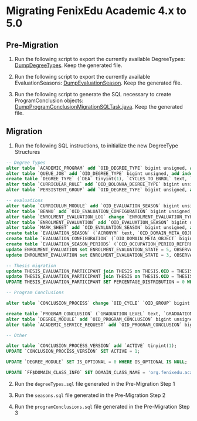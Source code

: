 # Migrating FenixEdu Academic 4.x to 5.0

## Pre-Migration

1. Run the following script to export the currently available DegreeTypes: [DumpDegreeTypes](https://gist.github.com/jcarvalho/00aa8e194603fd26ec1d). Keep the generated file.

2. Run the following script to export the currently available EvaluationSeasons: [DumpEvaluationSeason](https://gist.github.com/pedrosan7os/53ff0165cf13266857f9). Keep the generated file.

3. Run the following script to generate the SQL necessary to create ProgramConclusion objects: [DumpProgramConclusionMigrationSQLTask.java](https://gist.github.com/sergiofbsilva/2f4b88377536a6ff0c68). Keep the generated file.

## Migration

1. Run the following SQL instructions, to initialize the new DegreeType Structures

```sql
-- Degree Types
alter table `ACADEMIC_PROGRAM` add `OID_DEGREE_TYPE` bigint unsigned, add index (OID_DEGREE_TYPE);
alter table `QUEUE_JOB` add `OID_DEGREE_TYPE` bigint unsigned, add index (OID_DEGREE_TYPE);
create table `DEGREE_TYPE` (`DEA` tinyint(1), `CYCLES_TO_ENROL` text, `MASTER_DEGREE` tinyint(1), `CYCLES` text, `OID_BENNU` bigint unsigned, `OID_DOMAIN_META_OBJECT` bigint unsigned, `BOLONHA` tinyint(1), `DEGREE_TYPE` tinyint(1), `OID` bigint unsigned, `EMPTY` tinyint(1), `DFA` tinyint(1), `NAME` text, primary key (OID), index (OID_BENNU), index (OID)) ENGINE=InnoDB, character set utf8;
alter table `CURRICULAR_RULE` add `OID_BOLONHA_DEGREE_TYPE` bigint unsigned, add index (OID_BOLONHA_DEGREE_TYPE);
alter table `PERSISTENT_GROUP` add `OID_DEGREE_TYPE` bigint unsigned, add index (OID_DEGREE_TYPE);

-- evaluations
alter table `CURRICULUM_MODULE` add `OID_EVALUATION_SEASON` bigint unsigned, add index (OID_EVALUATION_SEASON);
alter table `BENNU` add `OID_EVALUATION_CONFIGURATION` bigint unsigned;
alter table `ENROLMENT_EVALUATION_LOG` change `ENROLMENT_EVALUATION_TYPE` `EVALUATION_SEASON` text;
alter table `ENROLMENT_EVALUATION` add `OID_EVALUATION_SEASON` bigint unsigned, add index (OID_EVALUATION_SEASON);
alter table `MARK_SHEET` add `OID_EVALUATION_SEASON` bigint unsigned, add index (OID_EVALUATION_SEASON);
create table `EVALUATION_SEASON` (`ACRONYM` text, `OID_DOMAIN_META_OBJECT` bigint unsigned, `IMPROVEMENT` tinyint(1), `OID_EVALUATION_CONFIGURATION` bigint unsigned, `OID` bigint unsigned, `SPECIAL_AUTHORIZATION` tinyint(1), `SPECIAL` tinyint(1), `NORMAL` tinyint(1), `NAME` text, `OID_EVALUATION_CONFIGURATION_AS_DEFAULT` bigint unsigned, primary key (OID), index (OID_EVALUATION_CONFIGURATION), index (OID)) ENGINE=InnoDB, character set utf8;
create table `EVALUATION_CONFIGURATION` (`OID_DOMAIN_META_OBJECT` bigint unsigned, `OID_DEFAULT_EVALUATION_SEASON` bigint unsigned, `OID_ROOT` bigint unsigned, `OID` bigint unsigned, primary key (OID), index (OID)) ENGINE=InnoDB, character set utf8;
create table `EVALUATION_SEASON_PERIODS` (`OID_OCCUPATION_PERIOD_REFERENCE` bigint unsigned, `OID_EVALUATION_SEASON` bigint unsigned, primary key (OID_OCCUPATION_PERIOD_REFERENCE, OID_EVALUATION_SEASON), index (OID_OCCUPATION_PERIOD_REFERENCE), index (OID_EVALUATION_SEASON)) ENGINE=InnoDB, character set utf8;
update ENROLMENT_EVALUATION set ENROLMENT_EVALUATION_STATE = 5, OBSERVATION = null where OBSERVATION = 'RECTIFICADO';
update ENROLMENT_EVALUATION set ENROLMENT_EVALUATION_STATE = 3, OBSERVATION = null where OBSERVATION = 'RECTIFICAÇÃO';

-- Thesis migration
update THESIS_EVALUATION_PARTICIPANT join THESIS on THESIS.OID = THESIS_EVALUATION_PARTICIPANT.OID_THESIS set THESIS_EVALUATION_PARTICIPANT.PERCENTAGE_DISTRIBUTION = THESIS.ORIENTATOR_CREDITS_DISTRIBUTION where THESIS_EVALUATION_PARTICIPANT.TYPE = 'ORIENTATOR' and THESIS_EVALUATION_PARTICIPANT.PERCENTAGE_DISTRIBUTION is null;
update THESIS_EVALUATION_PARTICIPANT join THESIS on THESIS.OID = THESIS_EVALUATION_PARTICIPANT.OID_THESIS set THESIS_EVALUATION_PARTICIPANT.PERCENTAGE_DISTRIBUTION = (100 - THESIS.ORIENTATOR_CREDITS_DISTRIBUTION) where THESIS_EVALUATION_PARTICIPANT.TYPE = 'COORIENTATOR' and THESIS_EVALUATION_PARTICIPANT.PERCENTAGE_DISTRIBUTION is null;
UPDATE THESIS_EVALUATION_PARTICIPANT SET PERCENTAGE_DISTRIBUTION = 0 WHERE PERCENTAGE_DISTRIBUTION IS NULL;

-- Program Conclusions

alter table `CONCLUSION_PROCESS` change `OID_CYCLE` `OID_GROUP` bigint unsigned;

create table `PROGRAM_CONCLUSION` (`GRADUATION_LEVEL` text, `GRADUATION_TITLE` text, `SKIP_VALIDATION` tinyint(1), `DESCRIPTION` text, `AVERAGE_EDITABLE` tinyint(1), `OID_DOMAIN_META_OBJECT` bigint unsigned, `OID_ROOT` bigint unsigned, `EVENT_TYPES` text, `OID` bigint unsigned, `TARGET_STATE` text, `ALUMNI_PROVIDER` tinyint(1), `NAME` text, primary key (OID), index (OID_ROOT), index (OID)) ENGINE=InnoDB, character set utf8;
alter table `DEGREE_MODULE` add `OID_PROGRAM_CONCLUSION` bigint unsigned, add index (OID_PROGRAM_CONCLUSION);
alter table `ACADEMIC_SERVICE_REQUEST` add `OID_PROGRAM_CONCLUSION` bigint unsigned, add index (OID_PROGRAM_CONCLUSION);

-- Other

alter table `CONCLUSION_PROCESS_VERSION` add `ACTIVE` tinyint(1);
UPDATE `CONCLUSION_PROCESS_VERSION` SET ACTIVE = 1;

UPDATE `DEGREE_MODULE` SET IS_OPTIONAL = 0 WHERE IS_OPTIONAL IS NULL;

UPDATE `FF$DOMAIN_CLASS_INFO` SET DOMAIN_CLASS_NAME = 'org.fenixedu.academic.domain.student.curriculum.ProgramConclusionProcess' where DOMAIN_CLASS_NAME = 'org.fenixedu.academic.domain.student.curriculum.CycleConclusionProcess';
```

2. Run the `degreeTypes.sql` file generated in the Pre-Migration Step 1

3. Run the `seasons.sql` file generated in the Pre-Migration Step 2
 
4. Run the `programConclusions.sql` file generated in the Pre-Migration Step 3
